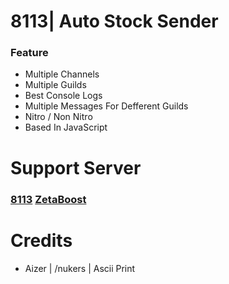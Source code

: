   # 8113| Auto Stock Sender
### __**Feature**__
- Multiple Channels
- Multiple Guilds
- Best Console Logs
- Multiple Messages For Defferent Guilds
- Nitro / Non Nitro
- Based In JavaScript

# Support Server
### [8113](https://discord.gg/debitcards) [ZetaBoost](https://discord.gg/zetaboosts)

# Credits
- Aizer | /nukers | Ascii Print
